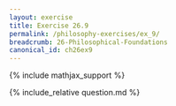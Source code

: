 ```yaml
---
layout: exercise
title: Exercise 26.9
permalink: /philosophy-exercises/ex_9/
breadcrumb: 26-Philosophical-Foundations
canonical_id: ch26ex9
---
```


{% include mathjax_support %}
<div id="hiddden">{% include_relative question.md %}</div>